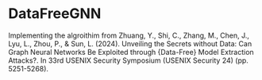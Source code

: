 # DataFreeGNN
Implementing the algroithim from Zhuang, Y., Shi, C., Zhang, M., Chen, J., Lyu, L., Zhou, P., &amp; Sun, L. (2024). Unveiling the Secrets without Data: Can Graph Neural Networks Be Exploited through {Data-Free} Model Extraction Attacks?. In 33rd USENIX Security Symposium (USENIX Security 24) (pp. 5251-5268).
